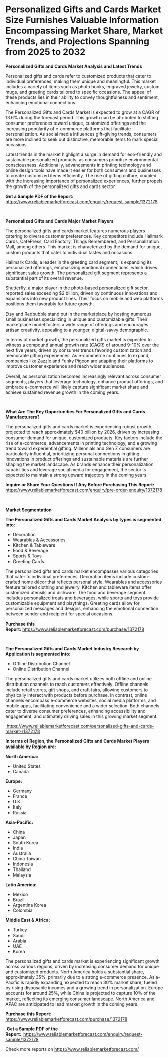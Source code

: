 <p><h1>Personalized Gifts and Cards Market Size Furnishes Valuable Information Encompassing Market Share, Market Trends, and Projections Spanning from 2025 to 2032</h1></p><p><strong>Personalized Gifts and Cards Market Analysis and Latest Trends</strong></p>
<p><p>Personalized gifts and cards refer to customized products that cater to individual preferences, making them unique and meaningful. This market includes a variety of items such as photo books, engraved jewelry, custom mugs, and greeting cards tailored to specific occasions. The appeal of these products lies in their ability to convey thoughtfulness and sentiment, enhancing emotional connections.</p><p>The Personalized Gifts and Cards Market is expected to grow at a CAGR of 13.6% during the forecast period. This growth can be attributed to shifting consumer preferences toward unique, customized offerings and the increasing popularity of e-commerce platforms that facilitate personalization. As social media influences gift-giving trends, consumers are more inclined to seek out distinctive, memorable items to mark special occasions.</p><p>Latest trends in the market highlight a surge in demand for eco-friendly and sustainable personalized products, as consumers prioritize environmental consciousness. Additionally, advancements in printing technology and online design tools have made it easier for both consumers and businesses to create customized items efficiently. The rise of gifting culture, coupled with the increasing importance of personalized experiences, further propels the growth of the personalized gifts and cards sector.</p></p>
<p><strong>Get a Sample PDF of the Report:&nbsp;</strong> <a href="https://www.reliablemarketforecast.com/enquiry/request-sample/1372178?utm_campaign=3282&utm_medium=2&utm_source=Github&utm_content=ia&utm_term=22032025&utm_id=personalized-gifts-and-cards">https://www.reliablemarketforecast.com/enquiry/request-sample/1372178</a></p>
<p>&nbsp;</p>
<p><strong>Personalized Gifts and Cards Major Market Players</strong></p>
<p><p>The personalized gifts and cards market features numerous players catering to diverse customer preferences. Key competitors include Hallmark Cards, CafePress, Card Factory, Things Remembered, and Personalization Mall, among others. This market is characterized by the demand for unique, custom products that cater to individual tastes and occasions.</p><p>Hallmark Cards, a leader in the greeting card segment, is expanding its personalized offerings, emphasizing emotional connections, which drives significant sales growth. The personalized gift segment represents a substantial part of its overall revenue. </p><p>Shutterfly, a major player in the photo-based personalized gift sector, reported sales exceeding $2 billion, driven by continuous innovations and expansions into new product lines. Their focus on mobile and web platforms positions them favorably for future growth.</p><p>Etsy and Redbubble stand out in the marketplace by hosting numerous small businesses specializing in unique and customizable gifts. Their marketplace model fosters a wide range of offerings and encourages artisan creativity, appealing to a younger, digital-savvy demographic.</p><p>In terms of market growth, the personalized gifts market is expected to witness a compound annual growth rate (CAGR) of around 9-10% over the next five years, driven by consumer trends favoring customization and memorable gifting experiences. As e-commerce continues to expand, companies like Zazzle and Funky Pigeon are adapting their platforms to improve customer experience and reach wider audiences.</p><p>Overall, as personalization becomes increasingly relevant across consumer segments, players that leverage technology, enhance product offerings, and embrace e-commerce will likely capture significant market share and achieve sustained revenue growth in the coming years.</p></p>
<p>&nbsp;</p>
<p><strong>What Are The Key Opportunities For Personalized Gifts and Cards Manufacturers?</strong></p>
<p><p>The personalized gifts and cards market is experiencing robust growth, projected to reach approximately $40 billion by 2026, driven by increasing consumer demand for unique, customized products. Key factors include the rise of e-commerce, advancements in printing technology, and a growing trend toward experiential gifting. Millennials and Gen Z consumers are particularly influential, prioritizing personal connections in gifting. Innovations in product offerings and sustainable materials are further shaping the market landscape. As brands enhance their personalization capabilities and leverage social media for engagement, the sector is expected to maintain a strong upward trajectory in the coming years.</p></p>
<p><strong>Inquire or Share Your Questions If Any Before Purchasing This Report:</strong> <a href="https://www.reliablemarketforecast.com/enquiry/pre-order-enquiry/1372178?utm_campaign=3282&utm_medium=2&utm_source=Github&utm_content=ia&utm_term=22032025&utm_id=personalized-gifts-and-cards">https://www.reliablemarketforecast.com/enquiry/pre-order-enquiry/1372178</a></p>
<p>&nbsp;</p>
<p><strong>Market Segmentation</strong></p>
<p><strong>The Personalized Gifts and Cards Market Analysis by types is segmented into:</strong></p>
<p><ul><li>Decoration</li><li>Wearables & Accessories</li><li>Kitchen & Tableware</li><li>Food & Beverage</li><li>Sports & Toys</li><li>Greeting Cards</li></ul></p>
<p><p>The personalized gifts and cards market encompasses various categories that cater to individual preferences. Decoration items include custom-crafted home décor that reflects personal style. Wearables and accessories feature tailored clothing and jewelry. Kitchen and tableware items offer customized utensils and dishware. The food and beverage segment includes personalized treats and beverages, while sports and toys provide customizable equipment and playthings. Greeting cards allow for personalized messages and designs, enhancing the emotional connection between sender and recipient for special occasions.</p></p>
<p><strong>Purchase this Report:&nbsp;</strong><a href="https://www.reliablemarketforecast.com/purchase/1372178?utm_campaign=3282&utm_medium=2&utm_source=Github&utm_content=ia&utm_term=22032025&utm_id=personalized-gifts-and-cards">https://www.reliablemarketforecast.com/purchase/1372178</a></p>
<p>&nbsp;</p>
<p><strong>The Personalized Gifts and Cards Market Industry Research by Application is segmented into:</strong></p>
<p><ul><li>Offline Distribution Channel</li><li>Online Distribution Channel</li></ul></p>
<p><p>The personalized gifts and cards market utilizes both offline and online distribution channels to reach customers effectively. Offline channels include retail stores, gift shops, and craft fairs, allowing customers to physically interact with products before purchase. In contrast, online channels encompass e-commerce websites, social media platforms, and mobile apps, facilitating convenience and a wider selection. Both channels cater to diverse consumer preferences, enhancing accessibility and engagement, and ultimately driving sales in this growing market segment.</p></p>
<p><a href="https://www.reliablemarketforecast.com/personalized-gifts-and-cards-market-r1372178?utm_campaign=3282&utm_medium=2&utm_source=Github&utm_content=ia&utm_term=22032025&utm_id=personalized-gifts-and-cards">&nbsp;https://www.reliablemarketforecast.com/personalized-gifts-and-cards-market-r1372178</a></p>
<p><strong>In terms of Region, the Personalized Gifts and Cards Market Players available by Region are:</strong></p>
<p>
    <p> <strong> North America: </strong>
        <ul>
            <li>United States</li>
            <li>Canada</li>
        </ul>
        </p> 
    <p> <strong> Europe: </strong>
        <ul>
            <li>Germany</li>
            <li>France</li>
            <li>U.K.</li>
            <li>Italy</li>
            <li>Russia</li>
        </ul>
        </p> 
    <p> <strong> Asia-Pacific: </strong>
        <ul>
            <li>China</li>
            <li>Japan</li>
            <li>South Korea</li>
            <li>India</li>
            <li>Australia</li>
            <li>China Taiwan</li>
            <li>Indonesia</li>
            <li>Thailand</li>
            <li>Malaysia</li>
        </ul>
        </p> 
    <p> <strong> Latin America: </strong>
        <ul>
            <li>Mexico</li>
            <li>Brazil</li>
            <li>Argentina Korea</li>
            <li>Colombia</li>
        </ul>
        </p> 
    <p> <strong> Middle East & Africa: </strong>
        <ul>
            <li>Turkey</li>
            <li>Saudi</li>
            <li>Arabia</li>
            <li>UAE</li>
            <li>Korea</li>
        </ul>
    </p>
    </p>
<p><p>The personalized gifts and cards market is experiencing significant growth across various regions, driven by increasing consumer demand for unique and customized products. North America holds a substantial share, approximately 35%, primarily due to a strong e-commerce presence. Asia-Pacific is rapidly expanding, expected to reach 30% market share, fueled by rising disposable incomes and a growing trend in personalization. Europe accounts for around 25%, while China is projected to capture 10% of the market, reflecting its emerging consumer landscape. North America and APAC are anticipated to lead market growth in the coming years.</p></p>
<p><strong>Purchase this Report: </strong><a href="https://www.reliablemarketforecast.com/purchase/1372178?utm_campaign=3282&utm_medium=2&utm_source=Github&utm_content=ia&utm_term=22032025&utm_id=personalized-gifts-and-cards">https://www.reliablemarketforecast.com/purchase/1372178</a></p>
<p>&nbsp;<strong>Get a Sample PDF of the Report:&nbsp;&nbsp;</strong><a href="https://www.reliablemarketforecast.com/enquiry/request-sample/1372178?utm_campaign=3282&utm_medium=2&utm_source=Github&utm_content=ia&utm_term=22032025&utm_id=personalized-gifts-and-cards">https://www.reliablemarketforecast.com/enquiry/request-sample/1372178</a></p>
<p><strong></strong></p>
<p>Check more reports on <a href="https://www.reliablemarketforecast.com/?utm_campaign=3282&utm_medium=2&utm_source=Github&utm_content=ia&utm_term=22032025&utm_id=personalized-gifts-and-cards">https://www.reliablemarketforecast.com/</a></p>